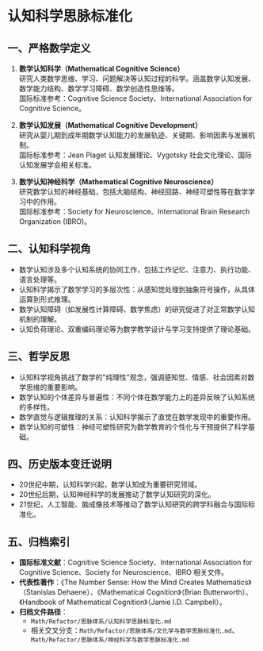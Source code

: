 # 认知科学思脉标准化

## 一、严格数学定义

1. **数学认知科学（Mathematical Cognitive Science）**  
   研究人类数学思维、学习、问题解决等认知过程的科学。涵盖数学认知发展、数学能力结构、数学学习障碍、数学创造性思维等。  
   国际标准参考：Cognitive Science Society、International Association for Cognitive Science。

2. **数学认知发展（Mathematical Cognitive Development）**  
   研究从婴儿期到成年期数学认知能力的发展轨迹、关键期、影响因素与发展机制。  
   国际标准参考：Jean Piaget 认知发展理论、Vygotsky 社会文化理论、国际认知发展学会相关标准。

3. **数学认知神经科学（Mathematical Cognitive Neuroscience）**  
   研究数学认知的神经基础，包括大脑结构、神经回路、神经可塑性等在数学学习中的作用。  
   国际标准参考：Society for Neuroscience、International Brain Research Organization (IBRO)。

## 二、认知科学视角

- 数学认知涉及多个认知系统的协同工作，包括工作记忆、注意力、执行功能、语言处理等。
- 认知科学揭示了数学学习的多层次性：从感知觉处理到抽象符号操作，从具体运算到形式推理。
- 数学认知障碍（如发展性计算障碍、数学焦虑）的研究促进了对正常数学认知机制的理解。
- 认知负荷理论、双重编码理论等为数学教学设计与学习支持提供了理论基础。

## 三、哲学反思

- 认知科学视角挑战了数学的"纯理性"观念，强调感知觉、情感、社会因素对数学思维的重要影响。
- 数学认知的个体差异与普遍性：不同个体在数学能力上的差异反映了认知系统的多样性。
- 数学直觉与逻辑推理的关系：认知科学揭示了直觉在数学发现中的重要作用。
- 数学认知的可塑性：神经可塑性研究为数学教育的个性化与干预提供了科学基础。

## 四、历史版本变迁说明

- 20世纪中期，认知科学兴起，数学认知成为重要研究领域。
- 20世纪后期，认知神经科学的发展推动了数学认知研究的深化。
- 21世纪，人工智能、脑成像技术等推动了数学认知研究的跨学科融合与国际标准化。

## 五、归档索引

- **国际标准文献**：Cognitive Science Society、International Association for Cognitive Science、Society for Neuroscience、IBRO 相关文件。
- **代表性著作**：《The Number Sense: How the Mind Creates Mathematics》（Stanislas Dehaene）、《Mathematical Cognition》（Brian Butterworth）、《Handbook of Mathematical Cognition》（Jamie I.D. Campbell）。
- **归档文件路径**：  
  - `Math/Refactor/思脉体系/认知科学思脉标准化.md`  
  - 相关交叉分支：`Math/Refactor/思脉体系/文化学与数学思脉标准化.md`、`Math/Refactor/思脉体系/神经科学与数学思脉标准化.md`
